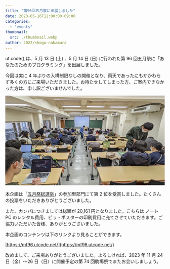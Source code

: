 ```yaml
---
title: "第96回五月祭に出展しました"
date: 2023-05-16T12:00:00+09:00
categories:
  - "events"
thumbnail:
  src: ./thumbnail.webp
author: 2022/shogo-nakamura
---
```


ut.code();は、5 月 13 日 (土) 、5 月 14 日 (日) に行われた第 96 回五月祭に「あなたのためのプログラミング」を出展しました。

今回は実に 4 年ぶりの入構制限なしの開催となり、雨天であったにもかかわらず多くの方にご来場いただきました。お待たせしてしまった方、ご案内できなかった方は、申し訳ございませんでした。

![会場の様子](./room.webp)

本企画は「[五月祭総選挙](https://gogatsusai.jp/96/visitor/awards/)」の参加型部門にて第 2 位を受賞しました。たくさんの投票をいただきありがとうございました。

また、カンパにつきましては総額が 20,161 円となりました。こちらは ノート PC のレンタル費用、ビラ・ポスターの印刷費用に充てさせていただきます。ご協力いただいた皆様、ありがとうございました。

本企画のコンテンツは下のリンクより見ることができます。

[https://mf96.utcode.net/](https://mf96.utcode.net/)

改めまして、ご来場ありがとうございました。よろしければ、2023 年 11 月 24 日（金）〜26 日（日）に開催予定の第 74 回駒場祭でまたお会いしましょう。
